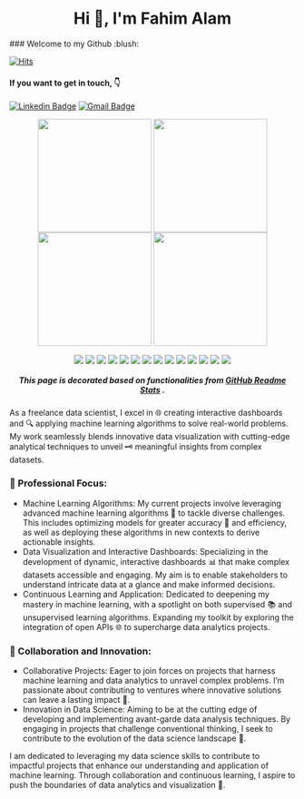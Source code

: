 <h1 align="center">Hi 👋, I'm Fahim Alam</h1>
### Welcome to my Github :blush:

[![Hits](https://hits.seeyoufarm.com/api/count/incr/badge.svg?url=https%3A%2F%2Fgithub.com%2Ffahimalamabir&count_bg=%2379C83D&title_bg=%23555555&icon=toggl.svg&icon_color=%23E7E7E7&title=hits&edge_flat=true)](https://hits.seeyoufarm.com)

#### If you want to get in touch, :point_down:
[![Linkedin Badge](https://img.shields.io/badge/-LinkedIn-blue?style=flat-square&logo=Linkedin&logoColor=white&link=https://www.linkedin.com/in/fahim-alam-b71a5b1a1/)](https://www.linkedin.com/in/fahim-alam-b71a5b1a1/)
[![Gmail Badge](https://img.shields.io/badge/Gmail-d14836?style=flat-square&logo=Gmail&logoColor=white&link=mailto:abir29793@gmail.com)](mailto:abir29793@gmail.com)




<p align="center">
  <a href="https://github-readme-stats.vercel.app/api?username=fahimalamabir&show_icons=true&theme=highcontrast&border_radius=30&rank_icon=github&include_all_commits=false&custom_title=GitHub%20Stats&number_format=long&card_width=420#gh-dark-mode-only"><img height=200 align="center" src="https://github-readme-stats.vercel.app/api?username=fahimalamabir&show_icons=true&theme=highcontrast&border_radius=30&rank_icon=github&include_all_commits=false&custom_title=GitHub%20Stats&number_format=long&card_width=420" /></a>
  <a href="https://github-readme-stats.vercel.app/api?username=fahimalamabir&show_icons=true&theme=buefy&border_radius=30&rank_icon=github&include_all_commits=true&custom_title=GitHub%20Stats&number_format=long&card_width=420#gh-light-mode-only"><img height=200 align="center" src="https://github-readme-stats.vercel.app/api?username=fahimalamabir&show_icons=true&theme=buefy&border_radius=30&rank_icon=github&include_all_commits=true&custom_title=GitHub%20Stats&number_format=long&card_width=420" /></a>
  <a href="https://github-readme-stats.vercel.app/api/top-langs/?username=jon-ting&theme=highcontrast&layout=compact&size_weight=0.2&count_weight=0.8&langs_count=10&border_radius=30&card_width=375&exclude_repo=staged-recipes,lammps,sphractal-feedstock&hide=scilab,assembly,html,javascript,batchfile,hack,makefile#gh-dark-mode-only"><img height=200 align="center" src="https://github-readme-stats.vercel.app/api/top-langs/?username=jon-ting&theme=highcontrast&layout=compact&size_weight=0.2&count_weight=0.8&langs_count=10&border_radius=30&card_width=377&exclude_repo=staged-recipes,lammps,sphractal-feedstock&hide=scilab,assembly,html,javascript,batchfile,hack,makefile" /></a>
  <a href="https://github-readme-stats.vercel.app/api/top-langs/?username=jon-ting&theme=buefy&layout=compact&size_weight=0.2&count_weight=0.8&langs_count=10&border_radius=30&card_width=375&exclude_repo=staged-recipes,lammps,sphractal-feedstock&hide=scilab,assembly,html,javascript,batchfile,hack,makefile#gh-light-mode-only"><img height=200 align="center" src="https://github-readme-stats.vercel.app/api/top-langs/?username=jon-ting&theme=buefy&layout=compact&size_weight=0.2&count_weight=0.8&langs_count=10&border_radius=30&card_width=377&exclude_repo=staged-recipes,lammps,sphractal-feedstock&hide=scilab,assembly,html,javascript,batchfile,hack,makefile" /></a>
<p>

<p align="center">
  <a href="https://github.com/jon-ting/coursera-certifications#gh-dark-mode-only"><img align="center" src="https://github-readme-stats.vercel.app/api/pin/?username=jon-ting&repo=coursera-certifications&show_owner=false&theme=vision-friendly-dark" /></a>
  <a href="https://github.com/jon-ting/coursera-certifications#gh-light-mode-only"><img align="center" src="https://github-readme-stats.vercel.app/api/pin/?username=jon-ting&repo=coursera-certifications&show_owner=false&theme=transparent" /></a>
  <a href="https://github.com/jon-ting/futurelearn-certifications#gh-dark-mode-only"><img align="center" src="https://github-readme-stats.vercel.app/api/pin/?username=jon-ting&repo=futurelearn-certifications&show_owner=false&theme=vision-friendly-dark" /></a>
  <a href="https://github.com/jon-ting/futurelearn-certifications#gh-light-mode-only"><img align="center" src="https://github-readme-stats.vercel.app/api/pin/?username=jon-ting&repo=futurelearn-certifications&show_owner=false&theme=transparent" /></a>
  <a href="https://github.com/jon-ting/sphractal#gh-dark-mode-only"><img align="center" src="https://github-readme-stats.vercel.app/api/pin/?username=jon-ting&repo=sphractal&show_owner=false&theme=vision-friendly-dark" /></a>
  <a href="https://github.com/jon-ting/sphractal#gh-light-mode-only"><img align="center" src="https://github-readme-stats.vercel.app/api/pin/?username=jon-ting&repo=sphractal&show_owner=false&theme=transparent" /></a>
  <a href="https://github.com/jon-ting/fastbc#gh-dark-mode-only"><img align="center" src="https://github-readme-stats.vercel.app/api/pin/?username=jon-ting&repo=fastbc&show_owner=false&theme=vision-friendly-dark" /></a>
  <a href="https://github.com/jon-ting/fastbc#gh-light-mode-only"><img align="center" src="https://github-readme-stats.vercel.app/api/pin/?username=jon-ting&repo=fastbc&show_owner=false&theme=transparent" /></a>
  <a href="https://github.com/jon-ting/molecular-modelling-of-reversible-covalent-inhibition-of-brutons-tyrosine-kinase-by-cyanoacrylamides#gh-dark-mode-only"><img align="center" src="https://github-readme-stats.vercel.app/api/pin/?username=jon-ting&repo=molecular-modelling-of-reversible-covalent-inhibition-of-brutons-tyrosine-kinase-by-cyanoacrylamides&show_owner=false&theme=vision-friendly-dark" /></a>
  <a href="https://github.com/jon-ting/molecular-modelling-of-reversible-covalent-inhibition-of-brutons-tyrosine-kinase-by-cyanoacrylamides#gh-light-mode-only"><img align="center" src="https://github-readme-stats.vercel.app/api/pin/?username=jon-ting&repo=molecular-modelling-of-reversible-covalent-inhibition-of-brutons-tyrosine-kinase-by-cyanoacrylamides&show_owner=false&theme=transparent" /></a>
  <a href="https://github.com/jon-ting/covdrugsim#gh-dark-mode-only"><img align="center" src="https://github-readme-stats.vercel.app/api/pin/?username=jon-ting&repo=covdrugsim&show_owner=false&theme=vision-friendly-dark" /></a>
  <a href="https://github.com/jon-ting/covdrugsim#gh-light-mode-only"><img align="center" src="https://github-readme-stats.vercel.app/api/pin/?username=jon-ting&repo=covdrugsim&show_owner=false&theme=transparent" /></a>
  <a href="https://github.com/Jon-Ting/tnp-gen#gh-dark-mode-only"><img align="center" src="https://github-readme-stats.vercel.app/api/pin/?username=jon-ting&repo=tnp-gen&show_owner=false&theme=vision-friendly-dark" /></a>
  <a href="https://github.com/Jon-Ting/tnp-gen#gh-light-mode-only"><img align="center" src="https://github-readme-stats.vercel.app/api/pin/?username=jon-ting&repo=tnp-gen&show_owner=false&theme=transparent" /></a>
</p>

<h5 align="center">This page is decorated based on functionalities from <a href="https://github.com/fahimalamabir/github-readme-stats">GitHub Readme Stats</a> .</h5>



As a freelance data scientist, I excel in 🌐 creating interactive dashboards and 🔍 applying machine learning algorithms to solve real-world problems. My work seamlessly blends innovative data visualization with cutting-edge analytical techniques to unveil 🗝️ meaningful insights from complex datasets.

### 🎯 Professional Focus:
- Machine Learning Algorithms: My current projects involve leveraging advanced machine learning algorithms 🤖 to tackle diverse challenges. This includes optimizing models for greater accuracy 🎯 and efficiency, as well as deploying these algorithms in new contexts to derive actionable insights.
- Data Visualization and Interactive Dashboards: Specializing in the development of dynamic, interactive dashboards 📊 that make complex datasets accessible and engaging. My aim is to enable stakeholders to understand intricate data at a glance and make informed decisions.
- Continuous Learning and Application: Dedicated to deepening my mastery in machine learning, with a spotlight on both supervised 📚 and unsupervised learning algorithms. Expanding my toolkit by exploring the integration of open APIs 🌐 to supercharge data analytics projects.

### 🤝 Collaboration and Innovation:
- Collaborative Projects: Eager to join forces on projects that harness machine learning and data analytics to unravel complex problems. I’m passionate about contributing to ventures where innovative solutions can leave a lasting impact 🚀.
- Innovation in Data Science: Aiming to be at the cutting edge of developing and implementing avant-garde data analysis techniques. By engaging in projects that challenge conventional thinking, I seek to contribute to the evolution of the data science landscape 🌱.


I am dedicated to leveraging my data science skills to contribute to impactful projects that enhance our understanding and application of machine learning. Through collaboration and continuous learning, I aspire to push the boundaries of data analytics and visualization 🌟.
